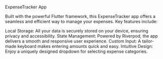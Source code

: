 ExpenseTracker App

Built with the powerful Flutter framework, this ExpenseTracker app offers a seamless and efficient way to manage your expenses. Key features include:

 Local Storage: All your data is securely stored on your device, ensuring privacy and accessibility.
 State Management: Powered by Riverpod, the app delivers a smooth and responsive user experience.
 Custom Input: A tailor-made keyboard makes entering amounts quick and easy.
 Intuitive Design: Enjoy a uniquely designed dropdown for selecting expense categories.
